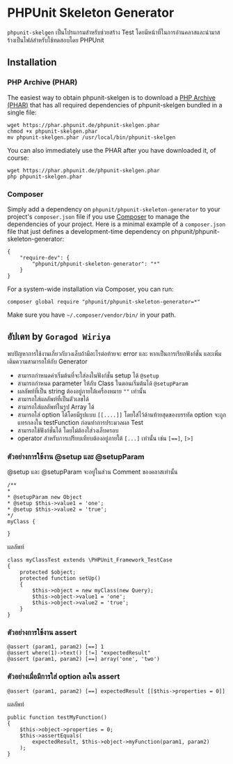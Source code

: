 # PHPUnit Skeleton Generator

`phpunit-skelgen` เป็นโปรแกรมสำหรับช่วยสร้าง Test โดยมีหน้าที่ในการอ่านคลาสและนำมาสร้างเป็นไฟล์สำหรับใช้ทดสอบโดย PHPUnit

## Installation

### PHP Archive (PHAR)

The easiest way to obtain phpunit-skelgen is to download a [PHP Archive (PHAR)](http://php.net/phar) that has all required dependencies of phpunit-skelgen bundled in a single file:

    wget https://phar.phpunit.de/phpunit-skelgen.phar
    chmod +x phpunit-skelgen.phar
    mv phpunit-skelgen.phar /usr/local/bin/phpunit-skelgen

You can also immediately use the PHAR after you have downloaded it, of course:

    wget https://phar.phpunit.de/phpunit-skelgen.phar
    php phpunit-skelgen.phar

### Composer

Simply add a dependency on `phpunit/phpunit-skeleton-generator` to your project's `composer.json` file if you use [Composer](http://getcomposer.org/) to manage the dependencies of your project. Here is a minimal example of a `composer.json` file that just defines a development-time dependency on phpunit/phpunit-skeleton-generator:

    {
        "require-dev": {
            "phpunit/phpunit-skeleton-generator": "*"
        }
    }

For a system-wide installation via Composer, you can run:

    composer global require "phpunit/phpunit-skeleton-generator=*"

Make sure you have `~/.composer/vendor/bin/` in your path.

## อัปเดท by `Goragod Wiriya`

พบปัญหาการใช้งานเกี่ยวกับวงเล็บถ้ามีอะไรต่อท้ายจะ error และ หากเป็นการเรียกฟังก์ชั่น และเพิ่มเติมความสามารถให้กับ Generator
* สามารถกำหนดค่าเริ่มต้นที่จะใส่ลงในฟังก์ชั่น setup ได้ `@setup`
* สามารถกำหนด parameter ให้กับ Class ในตอนเริ่มต้นได้ `@setupParam`
* ผลลัพท์ที่เป็น string ต้องอยู่ภายใต้เครื่องหมาย `""` เท่านั้น
* สามารถใส่ผลลัพท์ที่เป็นตัวเลขได้
* สามารถใส่ผลลัพท์ในรูป Array ได้
* สามารถใส่ option ได้โดยมีรูปแบบ `[[....]]` โดยใส่ไว้ด้านท้ายสุดของบรรทัด option จะถูกแทรกลงใน testFunction ก่อนทำการประมวลผล Test
* สามารถใช้ฟังก์ชั่นได้ โดยไม่ต้องใส่วงเล็บครอบ
* operator สำหรับการเปรียบเทียบต้องอยู่ภายใต้ `[...]` เท่านั้น เช่น `[==]`, `[>]`

### ตัวอย่างการใช้งาน @setup และ @setupParam

@setup และ @setupParam จะอยู่ในส่วน Comment ของคลาสเท่านั้น

    /**
    *
    * @setupParam new Object
    * @setup $this->value1 = 'one';
    * @setup $this->value2 = 'true';
    */
    myClass {

    }

ผลลัพท์

    class myClassTest extends \PHPUnit_Framework_TestCase
    {
        protected $object;
        protected function setUp()
        {
            $this->object = new myClass(new Query);
            $this->object->value1 = 'one';
            $this->object->value2 = 'true';
        }
    }

### ตัวอย่างการใช้งาน assert

    @assert (param1, param2) [==] 1
    @assert where(1)->text() [!=] "expectedResult"
    @assert (param1, param2) [==] array('one', 'two')

### ตัวอย่างเมื่อมีการใส่ option ลงใน assert

    @assert (param1, param2) [==] expectedResult [[$this->properties = 0]]

ผลลัพท์

    public function testMyFunction()
    {
        $this->object->properties = 0;
        $this->assertEquals(
            expectedResult, $this->object->myFunction(param1, param2)
        );
    }